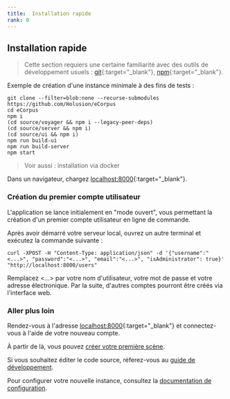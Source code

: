 ```yaml
---
title:  Installation rapide
rank: 0
---
```


## Installation rapide

 > Cette section requiers une certaine familiarité avec des outils de développement usuels : [git](https://git-scm.com/){:target="_blank"}, [npm](https://docs.npmjs.com/){:target="_blank"}.

Exemple de création d'une instance minimale à des fins de tests :

    git clone --filter=blob:none --recurse-submodules https://github.com/Holusion/eCorpus
    cd eCorpus
    npm i
    (cd source/voyager && npm i --legacy-peer-deps)
    (cd source/server && npm i)
    (cd source/ui && npm i)
    npm run build-ui
    npm run build-server
    npm start

 > Voir aussi : installation via docker

Dans un navigateur, chargez [localhost:8000](http://localhost:8000){:target="_blank"}.


### Création du premier compte utilisateur

L'application se lance initialement en "mode ouvert", vous permettant la création d'un premier compte utilisateur en ligne de commande.

Après avoir démarré votre serveur local, ouvrez un autre terminal et exécutez la commande suivante :

    curl -XPOST -H "Content-Type: application/json" -d '{"username":"<...>", "password":"<...>", "email":"<...>", "isAdministrator": true}' "http://localhost:8000/users"

Remplacez <...> par votre nom d'utilisateur, votre mot de passe et votre adresse électronique.
Par la suite, d'autres comptes pourront être créés via l'interface web.

### Aller plus loin

Rendez-vous à l'adresse [localhost:8000](http://localhost:8000){:target="_blank"} et connectez-vous à l'aide de votre nouveau compte.

À partir de là, vous pouvez [créer votre première scène](/fr/doc/tutorials).

Si vous souhaitez éditer le code source, réferez-vous au [guide de développement](/fr/doc/administration/development).

Pour configurer votre nouvelle instance, consultez la [documentation de configuration](/fr/doc/administration/configuration).
